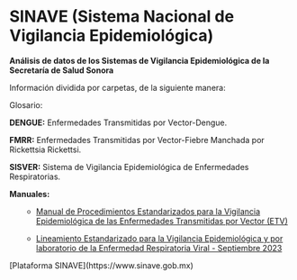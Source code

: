 # SINAVE (Sistema Nacional de Vigilancia Epidemiológica)
**Análisis de datos de los Sistemas de Vigilancia Epidemiológica de la Secretaría de Salud Sonora**

Información dividida por carpetas, de la siguiente manera:

Glosario:

**DENGUE:** Enfermedades Transmitidas por Vector-Dengue.  

**FMRR:** Enfermedades Transmitidas por Vector-Fiebre Manchada por Rickettsia Rickettsi.  

**SISVER:** Sistema de Vigilancia Epidemiológica de Enfermedades Respiratorias.  



**Manuales:**  
<ul>

* [Manual de Procedimientos Estandarizados para la Vigilancia Epidemiológica de las Enfermedades Transmitidas por Vector (ETV)](https://epidemiologia.salud.gob.mx/gobmx/salud/documentos/manuales/36_Manual_ETV.pdf)

* [Lineamiento Estandarizado para la Vigilancia Epidemiológica y por laboratorio de la Enfermedad Respiratoria Viral - Septiembre 2023](https://www.gob.mx/cms/uploads/attachment/file/636504/Lineamiento_Estandarizado_Para_La_Vigilancia_Epidemiol_gica_Y_Por_Laboratorio_De_La_Enfermedad_Respiratoria_Viral_-_Septiembre_2023.pdf)

</ul>


<footer>
[Plataforma SINAVE](https://www.sinave.gob.mx) 
</footer>
